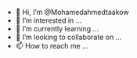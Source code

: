 - 👋 Hi, I’m @Mohamedahmedtaakow
- 👀 I’m interested in ...
- 🌱 I’m currently learning ...
- 💞️ I’m looking to collaborate on ...
- 📫 How to reach me ...

<!---
Mohamedahmedtaakow/Mohamedahmedtaakow is a ✨ special ✨ repository because its `README.md` (this file) appears on your GitHub profile.
You can click the Preview link to take a look at your changes.
--->
